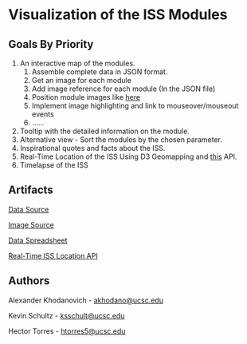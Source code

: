 # Visualization of the ISS Modules

## Goals By Priority
1. An interactive map of the modules.
    1. Assemble complete data in JSON format.
    2. Get an image for each module
    3. Add image reference for each module (In the JSON file)
    4. Position module images like [here](https://www.nasa.gov/sites/default/files/thumbnails/image/iss_config_exploded_view_page_0.jpg)
    5. Implement image highlighting and link to mouseover/mouseout events
    6. ......
2. Tooltip with the detailed information on the module.
3. Alternative view - Sort the modules by the chosen parameter.
4. Inspirational quotes and facts about the ISS.
5. Real-Time Location of the ISS Using D3 Geomapping and [this](http://open-notify.org/Open-Notify-API/ISS-Location-Now/) API.
6. Timelapse of the ISS

## Artifacts
[Data Source](https://en.wikipedia.org/wiki/Assembly_of_the_International_Space_Station)

[Image Source](https://www.nasa.gov/sites/default/files/thumbnails/image/iss_config_exploded_view_page_0.jpg)

[Data Spreadsheet](https://docs.google.com/spreadsheets/d/16bKfwpIoAt00URy6PiZ9A8lKxjWlkeIaKaTW1trYElk/edit?usp=sharing)

[Real-Time ISS Location API](http://open-notify.org/Open-Notify-API/ISS-Location-Now/)

## Authors
Alexander Khodanovich - akhodano@ucsc.edu

Kevin Schultz - ksschult@ucsc.edu

Hector Torres - htorres5@ucsc.edu